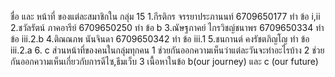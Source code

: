 ชื่อ และ หน้าที่ ของแต่ละสมาชิกใน กลุ่ม 15
1.กีรติกร จรรยาประภานนท์ 6709650177 ทำ ข้อ i,ii 
2.ชวัลรัตน์ ภาคอารีย์ 6709650250 ทำ ข้อ b
3.ณัษฐภาคย์ ไกรวิชญ์ชนาพร 6709650334 ทำ ข้อ iii.2.b
4.ติณณภพ นันจินดา 6709650342 ทำ ข้อ iii.1
5.ชนกานต์ คงรัชตภิญโญ ทำ ข้อ iii.2.a
6. c
ส่วนหน้าที่ของคนในกลุ่มทุกคน
1 ช่วยกันออกความเห็นว่าแต่ละวันจะทำอะไรบ้าง
2 ช่วยกันออกความเห็นเกี่ยวกับการดีไซ,ธีมเว็บ
3 เนื้อหาในข้อ b(our journey) และ c (our future)
